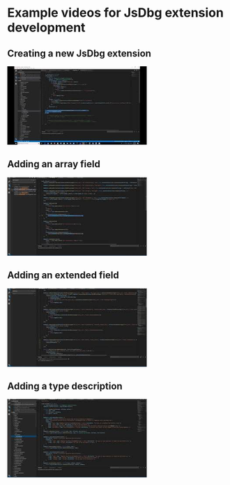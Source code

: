 # Example videos for JsDbg extension development

## Creating a new JsDbg extension

[![Creating a new JsDbg extension](../media/new-extension.jpg)](https://www.youtube.com/watch?v=E2lTSQgAAWw)

## Adding an array field

[![Adding an array field](../media/array-field.jpg)](https://www.youtube.com/watch?v=slu7p4mfjlw)

## Adding an extended field

[![Adding an extended field](../media/extended-field.jpg)](https://www.youtube.com/watch?v=ao1JuypZjkQ)

## Adding a type description

[![Adding a type description](../media/type-description.jpg)](https://www.youtube.com/watch?v=UIVCDD5TSgk)